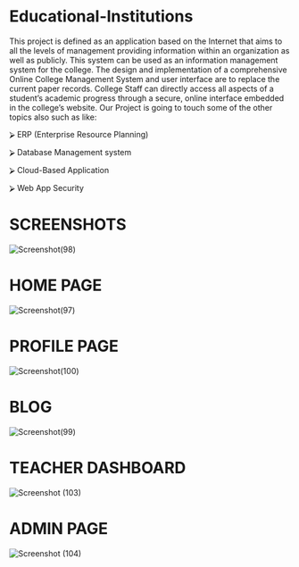 # Educational-Institutions

This project is defined as an application based on the Internet that aims to all the levels of management providing information within an organization as well as publicly. This system can be used as an information management system for the college. The design and implementation of a comprehensive Online College Management System and user interface are to replace the current paper records. College Staff can directly access all aspects of a student’s academic progress through a secure, online interface embedded in the college’s website. Our Project is going to touch some of the other topics also such as like:

⮚ ERP (Enterprise Resource Planning)

⮚ Database Management system

⮚ Cloud-Based Application

⮚ Web App Security


# SCREENSHOTS
 
![Screenshot(98)](https://user-images.githubusercontent.com/53162198/93625141-13a86080-f9ff-11ea-931e-865ff06f29bd.png)



# HOME PAGE

![Screenshot(97)](https://user-images.githubusercontent.com/53162198/93624916-b6141400-f9fe-11ea-854e-582eaefc9fb5.png)

# PROFILE PAGE


![Screenshot(100)](https://user-images.githubusercontent.com/53162198/93625339-67b34500-f9ff-11ea-9949-41e74110acda.png)


# BLOG

![Screenshot(99)](https://user-images.githubusercontent.com/53162198/93625481-aa751d00-f9ff-11ea-8a4b-4e0927a5c959.png)



# TEACHER DASHBOARD


![Screenshot (103)](https://user-images.githubusercontent.com/53162198/93628047-84ea1280-fa03-11ea-89d7-5da33214a3f1.png)


# ADMIN PAGE


![Screenshot (104)](https://user-images.githubusercontent.com/53162198/93628265-e4e0b900-fa03-11ea-8fda-06d6f6f082f7.png)







